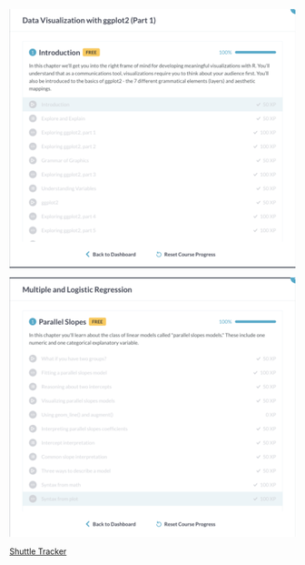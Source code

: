 
![ggplot2](https://github.com/sriyuthsagi/CSCI-4961-Open-Source-Software/blob/master/labs/lab-08/Screenshot%202019-08-02%2008.43.01.png)


![regression](https://github.com/sriyuthsagi/CSCI-4961-Open-Source-Software/blob/master/labs/lab-08/Screenshot%202019-08-02%2008.43.11.png)




[Shuttle Tracker](https://rcos.io/projects/wtg/shuttletracker/profile)

